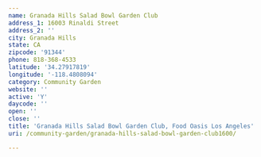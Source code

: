 ```yaml
---
name: Granada Hills Salad Bowl Garden Club
address_1: 16003 Rinaldi Street
address_2: ''
city: Granada Hills
state: CA
zipcode: '91344'
phone: 818-368-4533
latitude: '34.27917819'
longitude: '-118.4808094'
category: Community Garden
website: ''
active: 'Y'
daycode: ''
open: ''
close: ''
title: 'Granada Hills Salad Bowl Garden Club, Food Oasis Los Angeles'
uri: /community-garden/granada-hills-salad-bowl-garden-club1600/

---
```

